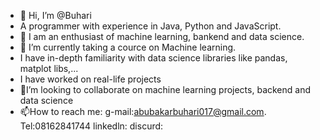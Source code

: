- 👋 Hi, I’m @Buhari
- A programmer with experience in Java, Python and JavaScript.
- 👀 I am an enthusiast of machine learning, bankend and data science.
- 🌱 I’m currently taking a cource on Machine learning.
-   I have in-depth familiarity with data science libraries like pandas, matplot libs,...
-   I have worked on real-life projects 
- 💞️I’m looking to collaborate on machine learning projects, backend and data science
- 📫How to reach me: g-mail:abubakarbuhari017@gmail.com. Tel:08162841744 linkedln: discurd:


<!---
Buhari202/Buhari202 is a ✨ special ✨ repository because its `README.md` (this file) appears on your GitHub profile.
You can click the Preview link to take a look at your changes.
--->
